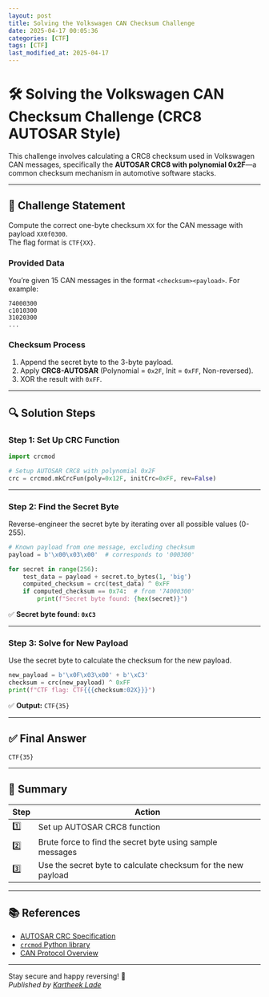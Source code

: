 ```yaml
---
layout: post
title: Solving the Volkswagen CAN Checksum Challenge
date: 2025-04-17 00:05:36
categories: [CTF]
tags: [CTF]
last_modified_at: 2025-04-17
---
```


# 🛠️ Solving the Volkswagen CAN Checksum Challenge (CRC8 AUTOSAR Style)

This challenge involves calculating a CRC8 checksum used in Volkswagen CAN messages, specifically the **AUTOSAR CRC8 with polynomial 0x2F**—a common checksum mechanism in automotive software stacks.

---

## 🎯 Challenge Statement

Compute the correct one-byte checksum `XX` for the CAN message with payload `XX0f0300`.  
The flag format is `CTF{XX}`.

### Provided Data

You’re given 15 CAN messages in the format `<checksum><payload>`. For example:
```
74000300
c1010300
31020300
...
```

### Checksum Process

1. Append the secret byte to the 3-byte payload.
2. Apply **CRC8-AUTOSAR** (Polynomial = `0x2F`, Init = `0xFF`, Non-reversed).
3. XOR the result with `0xFF`.

---

## 🔍 Solution Steps

### Step 1: Set Up CRC Function

```python
import crcmod

# Setup AUTOSAR CRC8 with polynomial 0x2F
crc = crcmod.mkCrcFun(poly=0x12F, initCrc=0xFF, rev=False)
```

---

### Step 2: Find the Secret Byte

Reverse-engineer the secret byte by iterating over all possible values (0-255).

```python
# Known payload from one message, excluding checksum
payload = b'\x00\x03\x00'  # corresponds to '000300'

for secret in range(256):
    test_data = payload + secret.to_bytes(1, 'big')
    computed_checksum = crc(test_data) ^ 0xFF
    if computed_checksum == 0x74:  # from '74000300'
        print(f"Secret byte found: {hex(secret)}")
```

✅ **Secret byte found: `0xC3`**

---

### Step 3: Solve for New Payload

Use the secret byte to calculate the checksum for the new payload.

```python
new_payload = b'\x0F\x03\x00' + b'\xC3'
checksum = crc(new_payload) ^ 0xFF
print(f"CTF flag: CTF{{{checksum:02X}}}")
```

✅ **Output:** `CTF{35}`

---

## ✅ Final Answer

```text
CTF{35}
```

---

## 🔁 Summary

| Step | Action |
|------|--------|
| 1️⃣  | Set up AUTOSAR CRC8 function |
| 2️⃣  | Brute force to find the secret byte using sample messages |
| 3️⃣  | Use the secret byte to calculate checksum for the new payload |

---

## 📚 References

- [AUTOSAR CRC Specification](https://www.autosar.org/)
- [`crcmod` Python library](https://pypi.org/project/crcmod/)
- [CAN Protocol Overview](https://en.wikipedia.org/wiki/CAN_bus)

---

Stay secure and happy reversing! 🔐  
_Published by [Kartheek Lade](https://kartheeklade.github.io/)_
